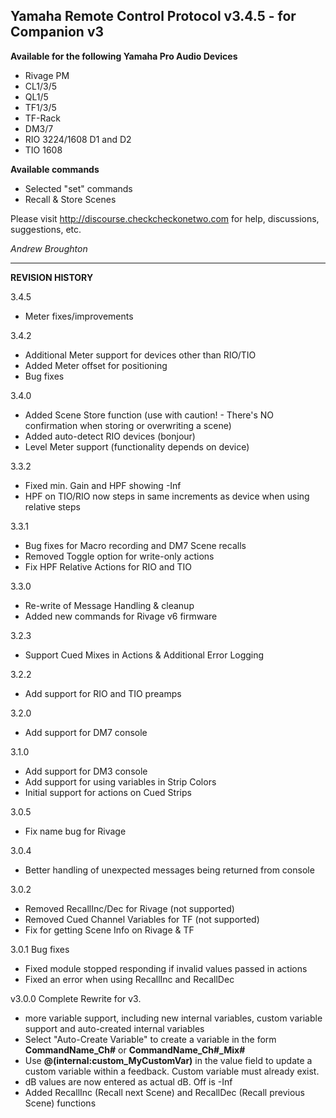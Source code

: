 ## Yamaha Remote Control Protocol v3.4.5 - for Companion v3

**Available for the following Yamaha Pro Audio Devices**

- Rivage PM
- CL1/3/5
- QL1/5
- TF1/3/5
- TF-Rack
- DM3/7
- RIO 3224/1608 D1 and D2
- TIO 1608

**Available commands**

- Selected "set" commands
- Recall & Store Scenes

Please visit http://discourse.checkcheckonetwo.com for help, discussions, suggestions, etc.

_Andrew Broughton_

---

**REVISION HISTORY**

3.4.5
- Meter fixes/improvements

3.4.2
- Additional Meter support for devices other than RIO/TIO
- Added Meter offset for positioning
- Bug fixes

3.4.0
- Added Scene Store function (use with caution! - There's NO confirmation when storing or overwriting a scene)
- Added auto-detect RIO devices (bonjour)
- Level Meter support (functionality depends on device)

3.3.2
- Fixed min. Gain and HPF showing -Inf
- HPF on TIO/RIO now steps in same increments as device when using relative steps

3.3.1
- Bug fixes for Macro recording and DM7 Scene recalls
- Removed Toggle option for write-only actions
- Fix HPF Relative Actions for RIO and TIO

3.3.0
- Re-write of Message Handling & cleanup
- Added new commands for Rivage v6 firmware

3.2.3
- Support Cued Mixes in Actions & Additional Error Logging

3.2.2
- Add support for RIO and TIO preamps

3.2.0
- Add support for DM7 console

3.1.0
- Add support for DM3 console
- Add support for using variables in Strip Colors
- Initial support for actions on Cued Strips

3.0.5
- Fix name bug for Rivage

3.0.4
- Better handling of unexpected messages being returned from console

3.0.2
- Removed RecallInc/Dec for Rivage (not supported)
- Removed Cued Channel Variables for TF (not supported)
- Fix for getting Scene Info on Rivage & TF

3.0.1 Bug fixes
- Fixed module stopped responding if invalid values passed in actions
- Fixed an error when using RecallInc and RecallDec

v3.0.0 Complete Rewrite for v3.
- more variable support, including new internal variables, custom variable support and auto-created internal variables
- Select "Auto-Create Variable" to create a variable in the form **CommandName_Ch#** or **CommandName_Ch#_Mix#**
- Use **@(internal:custom_MyCustomVar)** in the value field to update a custom variable within a feedback. Custom variable must already exist.
- dB values are now entered as actual dB. Off is -Inf
- Added RecallInc (Recall next Scene) and RecallDec (Recall previous Scene) functions
